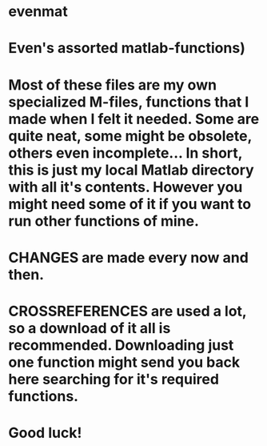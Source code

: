 # evenmat
#   Even's assorted matlab-functions)
#
#   Most of these files are my own specialized M-files, functions that I made when I felt it needed. Some are quite neat, some might be obsolete, others even incomplete... In short, this is just my local Matlab directory with all it's contents. However you might need some of it if you want to run other functions of mine.
# 
#   CHANGES are made every now and then.
# 
#   CROSSREFERENCES are used a lot, so a download of it all is recommended. Downloading just one function might send you back here searching for it's required functions.
# 
#   Good luck!
